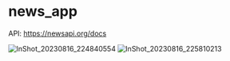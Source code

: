 # news_app
API: https://newsapi.org/docs

![InShot_20230816_224840554](https://github.com/moury12/newsapp_Rest_Api/assets/107296533/b6097392-8199-4d16-ad98-7dcd69a400a8)
![InShot_20230816_225810213](https://github.com/moury12/newsapp_Rest_Api/assets/107296533/e70604d2-fcec-48dd-8a43-1a5879a5bc3f)
